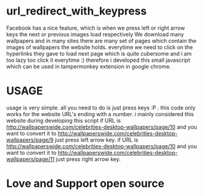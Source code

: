 # url_redirect_with_keypress
Facebook has a nice feature, which is when we press left or right arrow keys the next or previous images load respectively
We download many wallpapers and in many sites there are many set of pages which contain the images of wallpapers the website holds. everytime we need to click on the hyperlinks they gave to load next page which is quite cubersome and i am too lazy too click it everytime :)
therefore i developed this small javascript which can be used in tampermonkey extension in google chrome.
# USAGE
usage is very simple. all you need to do is just press keys :P .
this code only works for the website URL's ending with a number. i mainly considered this website during developing this script
if URL is http://wallpaperswide.com/celebrities-desktop-wallpapers/page/10 and you want to convert it to http://wallpaperswide.com/celebrities-desktop-wallpapers/page/9 just press left arrow key.
if URL is http://wallpaperswide.com/celebrities-desktop-wallpapers/page/10 and you want to convert it to http://wallpaperswide.com/celebrities-desktop-wallpapers/page/11 just press right arrow key.
# Love and Support open source
